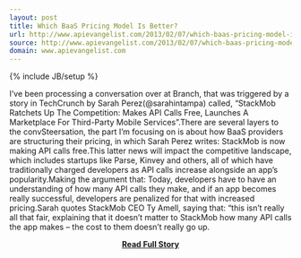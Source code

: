 ```yaml
---
layout: post
title: Which BaaS Pricing Model Is Better?
url: http://www.apievangelist.com/2013/02/07/which-baas-pricing-model-is-better/
source: http://www.apievangelist.com/2013/02/07/which-baas-pricing-model-is-better/
domain: www.apievangelist.com
---
```

{% include JB/setup %}<p>I&rsquo;ve been processing a conversation over at Branch, that was triggered by a story in TechCrunch by Sarah Perez(@sarahintampa) called, &ldquo;StackMob Ratchets Up The Competition: Makes API Calls Free, Launches A Marketplace For Third-Party Mobile Services&rdquo;.There are several layers to the convSteersation, the part I&rsquo;m focusing on is about how BaaS providers are structuring their pricing, in which Sarah Perez writes:
StackMob is now making API calls free.This latter news will impact the competitive landscape, which includes startups like Parse, Kinvey and others, all of which have traditionally charged developers as API calls increase alongside an app&rsquo;s popularity.Making the argument that:
Today, developers have to have an understanding of how many API calls they make, and if an app becomes really successful, developers are penalized for that with increased pricing.Sarah quotes StackMob CEO Ty Amell, saying that:
&ldquo;this isn&rsquo;t really all that fair, explaining that it doesn&rsquo;t matter to StackMob how many API calls the app makes &ndash; the cost to them doesn&rsquo;t really go up.</p>
<center><p><a href="http://www.apievangelist.com/2013/02/07/which-baas-pricing-model-is-better/" style='padding:25px; font-sze:18px; font-weight: bold;'>Read Full Story</a></p></center>
